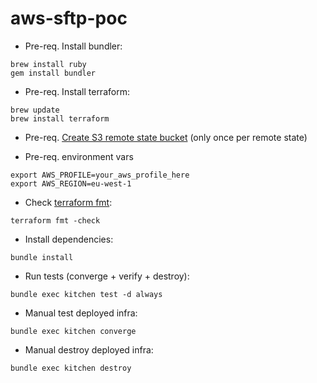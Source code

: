 # aws-sftp-poc
* Pre-req. Install bundler:

```shell script
brew install ruby
gem install bundler
```

* Pre-req. Install terraform:
```shell script
brew update
brew install terraform
```

* Pre-req. [Create S3 remote state bucket](infra/remote-state/README.md) (only once per remote state)

* Pre-req. environment vars
```shell script
export AWS_PROFILE=your_aws_profile_here
export AWS_REGION=eu-west-1
```

* Check [terraform fmt](https://www.terraform.io/docs/commands/fmt.html):
```shell script
terraform fmt -check
```

* Install dependencies:
```shell script
bundle install
```

* Run tests (converge + verify + destroy):
```shell script
bundle exec kitchen test -d always
```

* Manual test deployed infra:
```shell script
bundle exec kitchen converge
```

* Manual destroy deployed infra:
```shell script
bundle exec kitchen destroy
```
